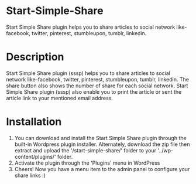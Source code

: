 # Start-Simple-Share
Start Simple Share plugin helps you to share articles to social network like-facebook, twitter, pinterest, stumbleupon, tumblr, linkedin.

# Description
Start Simple Share plugin (sssp) helps you to share articles to social network like-facebook, twitter, pinterest, stumbleupon, tumblr, linkedin. The share button also shows the number of share for each social network. Start Simple Share plugin (sssp) also enable you to print the article or sent the article link to your mentioned email address.


# Installation
1. You can download and install the Start Simple Share plugin through the built-in Wordpress plugin installer. Alternately, download the zip file then extract and upload the '/start-simple-share/' folder to your '../wp-content/plugins/' folder.
2. Activate the plugin through the 'Plugins' menu in WordPress
3. Cheers! Now you have a menu item to the admin panel to configure your share links :)


